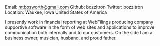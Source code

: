 Email: mtbosworth@gmail.com
Github: bozzltron
Twitter: bozzltron
Location: Waukee, Iowa United States of America

I presently work in financial reporting at WebFilings producing company supportive software in the form of web sites and applications to improve communication both internally and to our customers.  On the side I am a business owner, musician, husband, and proud father.

